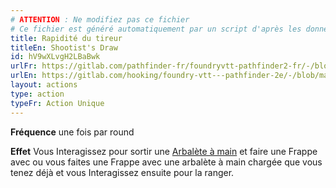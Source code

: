 ```yaml
---
# ATTENTION : Ne modifiez pas ce fichier
# Ce fichier est généré automatiquement par un script d'après les données du module Foundry VTT officiel et de sa traduction
title: Rapidité du tireur
titleEn: Shootist's Draw
id: hV9wXLvgH2LBaBwk
urlFr: https://gitlab.com/pathfinder-fr/foundryvtt-pathfinder2-fr/-/blob/master/data/actions/hV9wXLvgH2LBaBwk.htm
urlEn: https://gitlab.com/hooking/foundry-vtt---pathfinder-2e/-/blob/master/packs/data/actions.db/shootist-s-draw.json
layout: actions
type: action
typeFr: Action Unique
---
```

**Fréquence** une fois par round

**Effet** Vous Interagissez pour sortir une [Arbalète à main](../équipements/arbalète-de-poing.html) et faire une Frappe avec ou vous faites une Frappe avec une arbalète à main chargée que vous tenez déjà et vous Interagissez ensuite pour la ranger.
